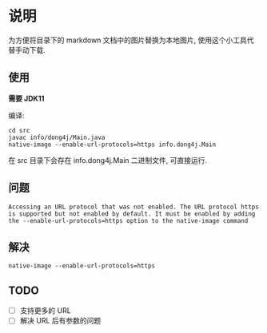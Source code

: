 # 说明

为方便将目录下的 markdown 文档中的图片替换为本地图片, 使用这个小工具代替手动下载.

## 使用

**需要 JDK11**

编译:

```shell
cd src
javac info/dong4j/Main.java
native-image --enable-url-protocols=https info.dong4j.Main
```

在 src 目录下会存在 info.dong4j.Main 二进制文件, 可直接运行.

## 问题

```
Accessing an URL protocol that was not enabled. The URL protocol https is supported but not enabled by default. It must be enabled by adding the --enable-url-protocols=https option to the native-image command
```

## 解决

```
native-image --enable-url-protocols=https 
```

## TODO

- [ ] 支持更多的 URL
- [ ] 解决 URL 后有参数的问题